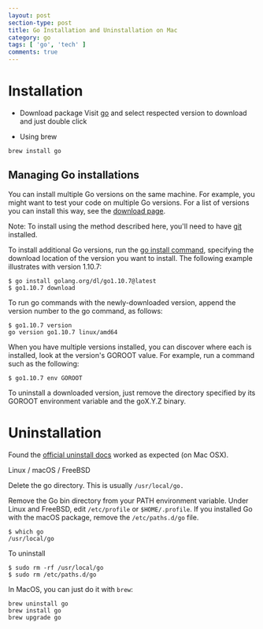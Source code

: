 ```yaml
---
layout: post
section-type: post
title: Go Installation and Uninstallation on Mac
category: go
tags: [ 'go', 'tech' ]
comments: true
---
```


# Installation

  * Download package
    Visit <a href="https://go.dev/dl/" target="_blank">go</a> and select respected version to download and just double click

  * Using brew

  `brew install go`

## Managing Go installations
  You can install multiple Go versions on the same machine. For example, you might want to test your code on multiple Go versions. For a list of versions you can install this way, see the <a href="https://go.dev/dl/" target="_blank">download page</a>.

  Note: To install using the method described here, you'll need to have <a href="https://git-scm.com/" target="_blank">git</a> installed.

  To install additional Go versions, run the <a href="https://go.dev/cmd/go/#hdr-Compile_and_install_packages_and_dependencies" target="_blank">go install command</a>, specifying the download location of the version you want to install. The following example illustrates with version 1.10.7:

  ```
  $ go install golang.org/dl/go1.10.7@latest
  $ go1.10.7 download
  ```

  To run go commands with the newly-downloaded version, append the version number to the go command, as follows:

  ```
  $ go1.10.7 version
  go version go1.10.7 linux/amd64
  ```

  When you have multiple versions installed, you can discover where each is installed, look at the version's GOROOT value. For example, run a command such as the following:

  ```
  $ go1.10.7 env GOROOT
  ```

  To uninstall a downloaded version, just remove the directory specified by its GOROOT environment variable and the goX.Y.Z binary.

# Uninstallation

Found the <a href="https://golang.org/doc/manage-install#uninstalling" target="_blank">official uninstall docs</a> worked as expected (on Mac OSX).

Linux / macOS / FreeBSD

Delete the go directory.
This is usually `/usr/local/go.`

Remove the Go bin directory from your PATH environment variable.
Under Linux and FreeBSD, edit `/etc/profile` or `$HOME/.profile`. If you installed Go with the macOS package, remove the `/etc/paths.d/go` file.

```
$ which go
/usr/local/go
```

To uninstall

```
$ sudo rm -rf /usr/local/go
$ sudo rm /etc/paths.d/go
```


In MacOS, you can just do it with `brew`:

```
brew uninstall go
brew install go
brew upgrade go
```
